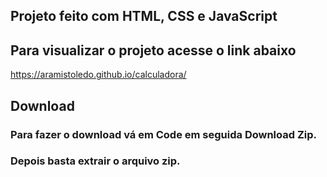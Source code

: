 ## Projeto feito com HTML, CSS e JavaScript
## Para visualizar o projeto acesse o link abaixo
https://aramistoledo.github.io/calculadora/

## Download
### Para fazer o download vá em Code em seguida Download Zip.
### Depois basta extrair o arquivo zip.
